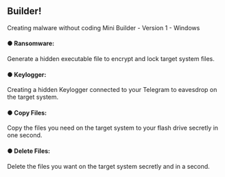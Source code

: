 <h2>Builder!</h2>
Creating malware without coding
Mini Builder - Version 1 - Windows

<h4>● Ransomware:</h4>Generate a hidden executable file to encrypt and lock target system files.

<h4>● Keylogger:</h4>Creating a hidden Keylogger connected to your Telegram to eavesdrop on the target system.

<h4>● Copy Files:</h4>Copy the files you need on the target system to your flash drive secretly in one second.

<h4>● Delete Files:</h4>Delete the files you want on the target system secretly and in a second.

